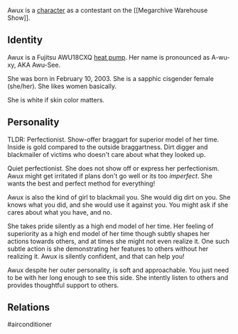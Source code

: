 Awux is a [character](Characters) as a contestant on the [[Megarchive Warehouse Show]].

## Identity

Awux is a Fujitsu AWU18CXQ [heat pump](Air%20Conditioners.md). Her name is pronounced as A-wu-xy, AKA Awu-See.

She was born in February 10, 2003. She is a sapphic cisgender female (she/her). She likes women basically.

She is white if skin color matters.

## Personality
TLDR: Perfectionist. Show-offer braggart for superior model of her time. Inside is gold compared to the outside braggartness. Dirt digger and blackmailer of victims who doesn't care about what they looked up.

Quiet perfectionist. She does not show off or express her perfectionism.  Awux might get irritated if plans don't go well or its too *imperfect*. She wants the best and perfect method for everything!

Awux is also the kind of girl to blackmail you. She would dig dirt on you. She knows what you did, and she would use it against you. You might ask if she cares about what you have, and no.

She takes pride silently as a high end model of her time. Her feeling of superiority as a high end model of her time though subtly shapes her actions towards others, and at times she might not even realize it. One such subtle action is she demonstrating her features to others without her realizing it. Awux is silently confident, and that can help you!

Awux despite her outer personality, is soft and approachable. You just need to be with her long enough to see this side. She intently listen to others and provides thoughtful support to others.

## Relations

#airconditioner 